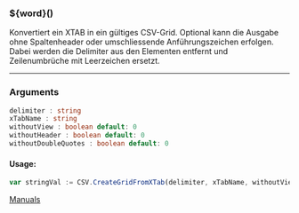 ﻿### ${word}()
Konvertiert ein XTAB in ein gültiges CSV-Grid. Optional kann die Ausgabe ohne Spaltenheader oder umschliessende Anführungszeichen erfolgen. Dabei werden die Delimiter aus den Elementen entfernt und Zeilenumbrüche mit Leerzeichen ersetzt.

----

### Arguments
```ts
delimiter : string
xTabName : string
withoutView : boolean default: 0
withoutHeader : boolean default: 0
withoutDoubleQuotes : boolean default: 0
```
#### Usage:
```ts
var stringVal := CSV.CreateGridFromXTab(delimiter, xTabName, withoutView, withoutHeader, withoutDoubleQuotes)
```

[Manuals](https://manuals.opacc.ch/docs/doku2401/F-Script/ScriptBlockFunc.CSV.CreateGridFromXTab.html)
